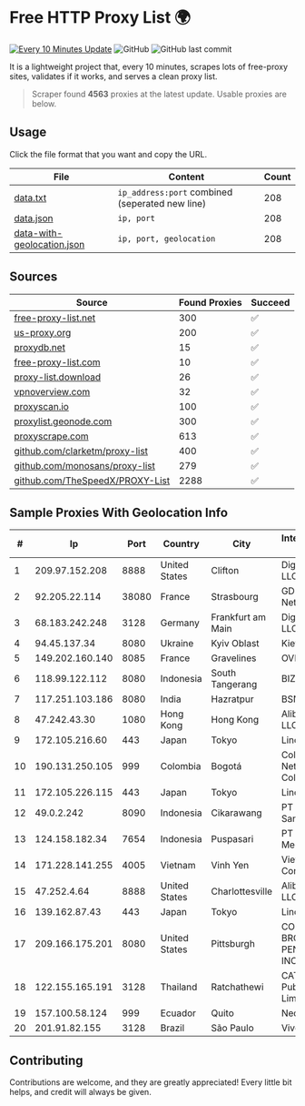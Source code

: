 
# Free HTTP Proxy List 🌍

[![Every 10 Minutes Update](https://github.com/mertguvencli/http-proxy-list/actions/workflows/main.yml/badge.svg?branch=main)](https://github.com/mertguvencli/http-proxy-list/actions/workflows/main.yml)
![GitHub](https://img.shields.io/github/license/mertguvencli/http-proxy-list)
![GitHub last commit](https://img.shields.io/github/last-commit/mertguvencli/http-proxy-list)

It is a lightweight project that, every 10 minutes, scrapes lots of free-proxy sites, validates if it works, and serves a clean proxy list.


> Scraper found **4563** proxies at the latest update. Usable proxies are below.

## Usage

Click the file format that you want and copy the URL.


|File|Content|Count|
|----|-------|-----|
|[data.txt](https://raw.githubusercontent.com/mertguvencli/http-proxy-list/main/proxy-list/data.txt)|`ip_address:port` combined (seperated new line)|208|
|[data.json](https://raw.githubusercontent.com/mertguvencli/http-proxy-list/main/proxy-list/data.json)|`ip, port`|208|
|[data-with-geolocation.json](https://raw.githubusercontent.com/mertguvencli/http-proxy-list/main/proxy-list/data-with-geolocation.json)|`ip, port, geolocation`|208|

## Sources

|Source|Found Proxies|Succeed|
|------|-------------|-------|
|[free-proxy-list.net](https://free-proxy-list.net)|300|✅|
|[us-proxy.org](https://www.us-proxy.org)|200|✅|
|[proxydb.net](http://proxydb.net)|15|✅|
|[free-proxy-list.com](https://free-proxy-list.com/?page=&port=&type%5B%5D=http&type%5B%5D=https&up_time=0&search=Search)|10|✅|
|[proxy-list.download](https://www.proxy-list.download/HTTP)|26|✅|
|[vpnoverview.com](https://vpnoverview.com/privacy/anonymous-browsing/free-proxy-servers)|32|✅|
|[proxyscan.io](https://www.proxyscan.io)|100|✅|
|[proxylist.geonode.com](https://proxylist.geonode.com/api/proxy-list?limit=300&page=1&sort_by=lastChecked&sort_type=desc&protocols=http,https)|300|✅|
|[proxyscrape.com](https://api.proxyscrape.com/v2/?request=displayproxies&protocol=http&timeout=10000&country=all&ssl=all&anonymity=all)|613|✅|
|[github.com/clarketm/proxy-list](https://raw.githubusercontent.com/clarketm/proxy-list/master/proxy-list-raw.txt)|400|✅|
|[github.com/monosans/proxy-list](https://raw.githubusercontent.com/monosans/proxy-list/main/proxies/http.txt)|279|✅|
|[github.com/TheSpeedX/PROXY-List](https://raw.githubusercontent.com/TheSpeedX/PROXY-List/master/http.txt)|2288|✅|


## Sample Proxies With Geolocation Info

|#|Ip|Port|Country|City|Internet Service Provider|
|-|--|----|-------|----|-------------------------|
|1|209.97.152.208|8888|United States|Clifton|DigitalOcean, LLC|
|2|92.205.22.114|38080|France|Strasbourg|GD MASS Network|
|3|68.183.242.248|3128|Germany|Frankfurt am Main|DigitalOcean, LLC|
|4|94.45.137.34|8080|Ukraine|Kyiv Oblast|Kievline LLC|
|5|149.202.160.140|8085|France|Gravelines|OVH SAS|
|6|118.99.122.112|8080|Indonesia|South Tangerang|BIZNET|
|7|117.251.103.186|8080|India|Hazratpur|BSNL Internet|
|8|47.242.43.30|1080|Hong Kong|Hong Kong|Alibaba.com LLC|
|9|172.105.216.60|443|Japan|Tokyo|Linode, LLC|
|10|190.131.250.105|999|Colombia|Bogotá|Columbus Networks Colombia|
|11|172.105.226.115|443|Japan|Tokyo|Linode, LLC|
|12|49.0.2.242|8090|Indonesia|Cikarawang|PT Usaha Adi Sanggoro|
|13|124.158.182.34|7654|Indonesia|Puspasari|PT Jala Lintas Media|
|14|171.228.141.255|4005|Vietnam|Vinh Yen|Viettel Corporation|
|15|47.252.4.64|8888|United States|Charlottesville|Alibaba.com LLC|
|16|139.162.87.43|443|Japan|Tokyo|Linode, LLC|
|17|209.166.175.201|8080|United States|Pittsburgh|CONTINENTAL BROADBAND PENNSYLVANIA, INC.|
|18|122.155.165.191|3128|Thailand|Ratchathewi|CAT Telecom Public Company Limited|
|19|157.100.58.124|999|Ecuador|Quito|Nedetel S.A.|
|20|201.91.82.155|3128|Brazil|São Paulo|Vivo|



## Contributing

Contributions are welcome, and they are greatly appreciated! Every
little bit helps, and credit will always be given.

